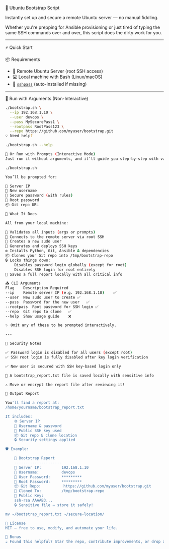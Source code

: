 🚀 Ubuntu Bootstrap Script

Instantly set up and secure a remote Ubuntu server — no manual fiddling.

Whether you're prepping for Ansible provisioning or just tired of typing the same SSH commands over and over, this script does the dirty work for you.

---

⚡️ Quick Start

📦 Requirements

- 🐧 Remote Ubuntu Server (root SSH access)
- 💻 Local machine with Bash (Linux/macOS)
- 🔐 [`sshpass`](https://linux.die.net/man/1/sshpass) (auto-installed if missing)

---

🔧 Run with Arguments (Non-Interactive)

```bash
./bootstrap.sh \
  --ip 192.168.1.10 \
  --user devops \
  --pass MySecurePass1 \
  --rootpass RootPass123 \
  --repo https://github.com/myuser/bootstrap.git
💡 Need help?

./bootstrap.sh --help

🤖 Or Run with Prompts (Interactive Mode)
Just run it without arguments, and it’ll guide you step-by-step with validation:

./bootstrap.sh

You’ll be prompted for:

🧠 Server IP
👤 New username
🔑 Secure password (with rules)
🔐 Root password
📦 Git repo URL

🧠 What It Does

All from your local machine:

🧠 Validates all inputs (args or prompts)
🔐 Connects to the remote server via root SSH
👤 Creates a new sudo user
🔑 Generates and deploys SSH keys
⚙️ Installs Python, Git, Ansible & dependencies
📦 Clones your Git repo into /tmp/bootstrap-repo
🔒 Locks things down:
    Disables password login globally (except for root)
    Disables SSH login for root entirely 
📄 Saves a full report locally with all critical info

📥 CLI Arguments
Flag	Description	Required
--ip	Remote server IP (e.g. 192.168.1.10)	✅
--user	New sudo user to create	✅
--pass	Password for the new user	✅
--rootpass	Root password for SSH login	✅
--repo	Git repo to clone	✅
--help	Show usage guide	❌

✨ Omit any of these to be prompted interactively.

---

🔐 Security Notes

✅ Password login is disabled for all users (except root)
✅ SSH root login is fully disabled after key login verification

✅ New user is secured with SSH key-based login only

📄 A bootstrap_report.txt file is saved locally with sensitive info

⚠️ Move or encrypt the report file after reviewing it!

📄 Output Report

You'll find a report at:
/home/yourname/bootstrap_report.txt

It includes:
    🌐 Server IP
    👤 Username & password
    🔑 Public SSH key used
    📦 Git repo & clone location
    🔒 Security settings applied

🛡️ Example:

    🚀 Bootstrap Report
    ---------------------
    📌 Server IP:         192.168.1.10
    👤 Username:          devops
    🔑 User Password:     *********
    🔐 Root Password:     *********
    📦 Git Repo:          https://github.com/myuser/bootstrap.git
    📁 Cloned To:         /tmp/bootstrap-repo
    🔐 Public Key:
    ssh-rsa AAAAB3...
    🔒 Sensitive file — store it safely!

mv ~/bootstrap_report.txt ~/secure-location/

🪪 License
MIT — free to use, modify, and automate your life.

🧃 Bonus
☕ Found this helpful? Star the repo, contribute improvements, or drop a thank-you in the issues! Your future self (and other sysadmins) will appreciate it.